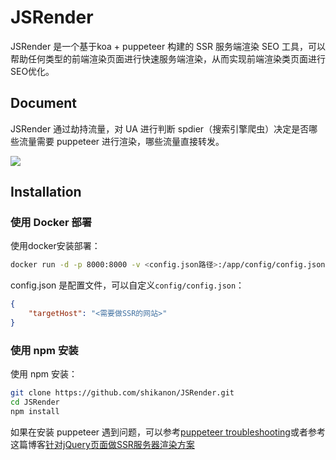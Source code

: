# JSRender

JSRender 是一个基于koa + puppeteer 构建的 SSR 服务端渲染 SEO 工具，可以帮助任何类型的前端渲染页面进行快速服务端渲染，从而实现前端渲染类页面进行SEO优化。

## Document

JSRender 通过劫持流量，对 UA 进行判断 spdier（搜索引擎爬虫）决定是否哪些流量需要 puppeteer 进行渲染，哪些流量直接转发。

![](./blob/master/docs/jsrender.png)

## Installation

### 使用 Docker 部署
使用docker安装部署：
```bash
docker run -d -p 8000:8000 -v <config.json路径>:/app/config/config.json registry.cn-shenzhen.aliyuncs.com/shikanon/jsrender
```

config.json 是配置文件，可以自定义`config/config.json`：
```json
{
    "targetHost": "<需要做SSR的网站>"
}
```

### 使用 npm 安装
使用 npm 安装：
```bash
git clone https://github.com/shikanon/JSRender.git
cd JSRender
npm install
```
如果在安装 puppeteer 遇到问题，可以参考[puppeteer troubleshooting](https://github.com/puppeteer/puppeteer/blob/main/docs/troubleshooting.md#chrome-headless-doesnt-launch-on-unix)或者参考这篇博客[针对jQuery页面做SSR服务器渲染方案](https://www.shikanon.com/2020/%E6%9E%B6%E6%9E%84/%E9%92%88%E5%AF%B9jq%E5%81%9A%E6%9C%8D%E5%8A%A1%E5%99%A8%E6%B8%B2%E6%9F%93%E6%96%B9%E6%A1%88/)